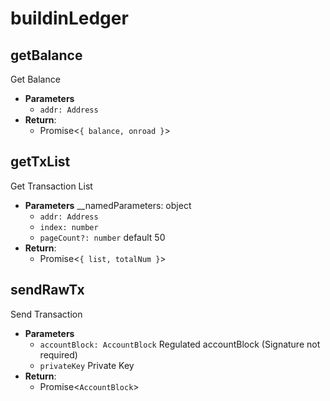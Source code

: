 # buildinLedger

## getBalance
Get Balance

- **Parameters** 
    * `addr: Address`
- **Return**:
    * Promise<`{ balance, onroad }`>

## getTxList
Get Transaction List

- **Parameters** 
    __namedParameters: object
    * `addr: Address`
    * `index: number` 
    * `pageCount?: number` default 50
- **Return**:
    * Promise<`{ list, totalNum }`>

## sendRawTx
Send Transaction

- **Parameters** 
    * `accountBlock: AccountBlock` Regulated accountBlock (Signature not required)
    * `privateKey` Private Key
- **Return**:
    * Promise<`AccountBlock`>
